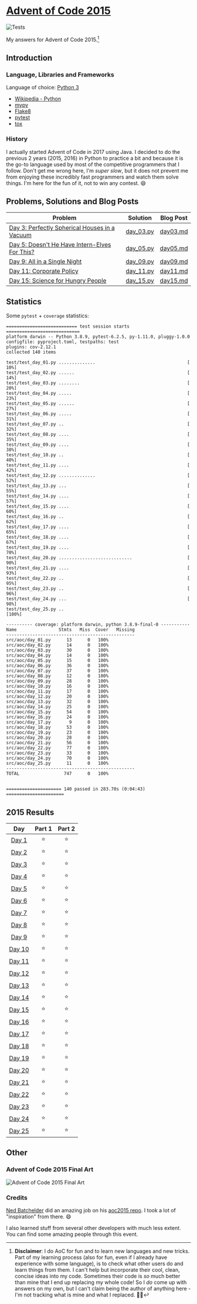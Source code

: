 # [Advent of Code 2015](https://adventofcode.com/2015)

![Tests](https://github.com/eduellery/aoc-2015/actions/workflows/python-package.yml/badge.svg)

My answers for Advent of Code 2015.[^disclaimer]

## Introduction

### Language, Libraries and Frameworks

Language of choice: [Python 3](https://www.python.org/)

* [Wikipedia - Python](https://en.wikipedia.org/wiki/Python_(programming_language))
* [mypy](http://mypy-lang.org/)
* [Flake8](https://flake8.pycqa.org/)
* [pytest](https://docs.pytest.org/)
* [tox](https://pypi.org/project/tox/)

### History

I actually started Advent of Code in 2017 using Java. I decided to do the previous 2 years (2015, 2016) in Python to practice a bit and because it is the go-to language used by most of the competitive programmers that I follow. Don't get me wrong here, I'm _super slow_, but it does not prevent me from enjoying these incredibly fast programmers and watch them solve things. I'm here for the fun of it, not to win any contest. :smile:

## Problems, Solutions and Blog Posts

| Problem | Solution | Blog Post |
| ------- | -------- | --------- |
| [Day 3: Perfectly Spherical Houses in a Vacuum](https://adventofcode.com/2015/day/3) |[day_03.py](src/aoc/day_03.py)|[day03.md](doc/day03.md)|
| [Day 5: Doesn't He Have Intern-Elves For This?](https://adventofcode.com/2015/day/5) |[day_05.py](src/aoc/day_05.py)|[day05.md](doc/day05.md)|
| [Day 9: All in a Single Night](https://adventofcode.com/2015/day/9)                  |[day_09.py](src/aoc/day_09.py)|[day09.md](doc/day09.md)|
| [Day 11: Corporate Policy](https://adventofcode.com/2015/day/11)                     |[day_11.py](src/aoc/day_11.py)|[day11.md](doc/day11.md)|
| [Day 15: Science for Hungry People](https://adventofcode.com/2015/day/15)            |[day_15.py](src/aoc/day_15.py)|[day15.md](doc/day15.md)|

## Statistics

Some `pytest` + `coverage` statistics:

```
=========================== test session starts ============================
platform darwin -- Python 3.8.9, pytest-6.2.5, py-1.11.0, pluggy-1.0.0
configfile: pyproject.toml, testpaths: test
plugins: cov-2.12.1
collected 140 items                                                        

test/test_day_01.py ..............                                   [ 10%]
test/test_day_02.py ......                                           [ 14%]
test/test_day_03.py ........                                         [ 20%]
test/test_day_04.py .....                                            [ 23%]
test/test_day_05.py ......                                           [ 27%]
test/test_day_06.py .....                                            [ 31%]
test/test_day_07.py ..                                               [ 32%]
test/test_day_08.py ....                                             [ 35%]
test/test_day_09.py ....                                             [ 38%]
test/test_day_10.py ..                                               [ 40%]
test/test_day_11.py ....                                             [ 42%]
test/test_day_12.py ..............                                   [ 52%]
test/test_day_13.py ...                                              [ 55%]
test/test_day_14.py ....                                             [ 57%]
test/test_day_15.py ....                                             [ 60%]
test/test_day_16.py ..                                               [ 62%]
test/test_day_17.py ....                                             [ 65%]
test/test_day_18.py ....                                             [ 67%]
test/test_day_19.py ....                                             [ 70%]
test/test_day_20.py ............................                     [ 90%]
test/test_day_21.py ....                                             [ 93%]
test/test_day_22.py ..                                               [ 95%]
test/test_day_23.py ..                                               [ 96%]
test/test_day_24.py ...                                              [ 98%]
test/test_day_25.py ..                                               [100%]

---------- coverage: platform darwin, python 3.8.9-final-0 -----------
Name                Stmts   Miss  Cover   Missing
-------------------------------------------------
src/aoc/day_01.py      13      0   100%
src/aoc/day_02.py      14      0   100%
src/aoc/day_03.py      30      0   100%
src/aoc/day_04.py      14      0   100%
src/aoc/day_05.py      15      0   100%
src/aoc/day_06.py      36      0   100%
src/aoc/day_07.py      37      0   100%
src/aoc/day_08.py      12      0   100%
src/aoc/day_09.py      28      0   100%
src/aoc/day_10.py      16      0   100%
src/aoc/day_11.py      17      0   100%
src/aoc/day_12.py      20      0   100%
src/aoc/day_13.py      32      0   100%
src/aoc/day_14.py      25      0   100%
src/aoc/day_15.py      54      0   100%
src/aoc/day_16.py      24      0   100%
src/aoc/day_17.py       9      0   100%
src/aoc/day_18.py      53      0   100%
src/aoc/day_19.py      23      0   100%
src/aoc/day_20.py      28      0   100%
src/aoc/day_21.py      56      0   100%
src/aoc/day_22.py      77      0   100%
src/aoc/day_23.py      33      0   100%
src/aoc/day_24.py      70      0   100%
src/aoc/day_25.py      11      0   100%
-------------------------------------------------
TOTAL                 747      0   100%


===================== 140 passed in 283.70s (0:04:43) ======================
```

<!--- advent_readme_stars table --->
## 2015 Results

| Day | Part 1 | Part 2 |
| :---: | :---: | :---: |
| [Day 1](https://adventofcode.com/2015/day/1) | ⭐ | ⭐ |
| [Day 2](https://adventofcode.com/2015/day/2) | ⭐ | ⭐ |
| [Day 3](https://adventofcode.com/2015/day/3) | ⭐ | ⭐ |
| [Day 4](https://adventofcode.com/2015/day/4) | ⭐ | ⭐ |
| [Day 5](https://adventofcode.com/2015/day/5) | ⭐ | ⭐ |
| [Day 6](https://adventofcode.com/2015/day/6) | ⭐ | ⭐ |
| [Day 7](https://adventofcode.com/2015/day/7) | ⭐ | ⭐ |
| [Day 8](https://adventofcode.com/2015/day/8) | ⭐ | ⭐ |
| [Day 9](https://adventofcode.com/2015/day/9) | ⭐ | ⭐ |
| [Day 10](https://adventofcode.com/2015/day/10) | ⭐ | ⭐ |
| [Day 11](https://adventofcode.com/2015/day/11) | ⭐ | ⭐ |
| [Day 12](https://adventofcode.com/2015/day/12) | ⭐ | ⭐ |
| [Day 13](https://adventofcode.com/2015/day/13) | ⭐ | ⭐ |
| [Day 14](https://adventofcode.com/2015/day/14) | ⭐ | ⭐ |
| [Day 15](https://adventofcode.com/2015/day/15) | ⭐ | ⭐ |
| [Day 16](https://adventofcode.com/2015/day/16) | ⭐ | ⭐ |
| [Day 17](https://adventofcode.com/2015/day/17) | ⭐ | ⭐ |
| [Day 18](https://adventofcode.com/2015/day/18) | ⭐ | ⭐ |
| [Day 19](https://adventofcode.com/2015/day/19) | ⭐ | ⭐ |
| [Day 20](https://adventofcode.com/2015/day/20) | ⭐ | ⭐ |
| [Day 21](https://adventofcode.com/2015/day/21) | ⭐ | ⭐ |
| [Day 22](https://adventofcode.com/2015/day/22) | ⭐ | ⭐ |
| [Day 23](https://adventofcode.com/2015/day/23) | ⭐ | ⭐ |
| [Day 24](https://adventofcode.com/2015/day/24) | ⭐ | ⭐ |
| [Day 25](https://adventofcode.com/2015/day/25) | ⭐ | ⭐ |
<!--- advent_readme_stars table --->

## Other

### Advent of Code 2015 Final Art

![Advent of Code 2015 Final Art](blog/aoc2015.png "Advent of Code 2015 Final Art")

### Credits

[Ned Batchelder](https://github.com/nedbat) did an amazing job on his [aoc2015 repo](https://github.com/nedbat/adventofcode2015). I took a lot of "inspiration" from there. :smile:

I also learned stuff from several other developers with much less extent. You can find some amazing people through this event.

[^disclaimer]: **Disclaimer**: I do AoC for fun and to learn new languages and new tricks. Part of my learning process (also for fun, even if I
already have experience with some language), is to check what other users do and learn things from them. I can't help but incorporate
their cool, clean, concise ideas into my code. Sometimes their code is *so* much better than mine that I end up replacing my whole code!
So I *do* come up with answers on my own, but I can't claim being the author of anything here - I'm not tracking what is mine and what I replaced. 🤷🏽‍
